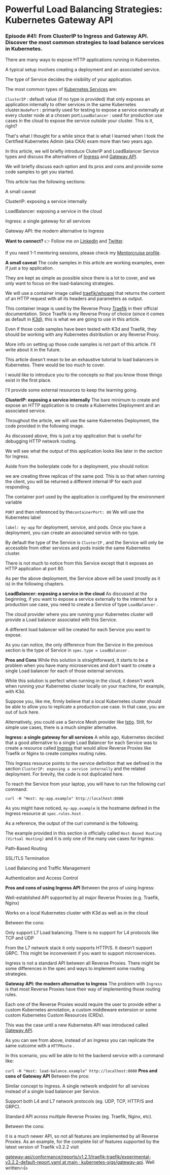 # Powerful Load Balancing Strategies: Kubernetes Gateway API
### Episode #41: From ClusterIP to Ingress and Gateway API. Discover the most common strategies to load balance services in Kubernetes.
There are many ways to expose HTTP applications running in Kubernetes.

A typical setup involves creating a deployment and an associated service.

The type of Service decides the visibility of your application.

The most common types of [Kubernetes Services](https://kubernetes.io/docs/concepts/services-networking/service/) are:

`ClusterIP`
: default value (if no type is provided) that only exposes an application internally to other services in the same Kubernetes cluster.`NodePort`
: primarily used for testing to expose a service externally at every cluster node at a chosen port.`LoadBalancer`
: used for production use cases in the cloud to expose the service outside your cluster.
This is it, right?

That's what I thought for a while since that is what I learned when I took the Certified Kubernetes Admin (aka CKA) exam more than two years ago.

In this article, we will briefly introduce CluterIP and LoadBalancer Service types and discuss the alternatives of [Ingress](https://kubernetes.io/docs/concepts/services-networking/ingress/) and [Gateway API](https://kubernetes.io/docs/concepts/services-networking/gateway/).

We will briefly discuss each option and its pros and cons and provide some code samples to get you started.

This article has the following sections:

A small caveat

ClusterIP: exposing a service internally

LoadBalancer: exposing a service in the cloud

Ingress: a single gateway for all services

Gateway API: the modern alternative to Ingress

**Want to connect?**
👉 Follow me on [LinkedIn](https://www.linkedin.com/in/santorogiuseppe/) and [Twitter](https://twitter.com/gsantoro15).

If you need 1-1 mentoring sessions, please check my [Mentorcruise profile](https://mentorcruise.com/mentor/giuseppesantoro/).

**A small caveat**
The code samples in this article are working examples, even if just a toy application.

They are kept as simple as possible since there is a lot to cover, and we only want to focus on the load-balancing strategies.

We will use a container image called [traefik/whoami](https://github.com/traefik/whoami) that returns the content of an HTTP request with all its headers and parameters as output.

This container image is used by the Reverse Proxy [Traefik](https://traefik.io/traefik/) in their official documentation. Since Traefik is my Reverse Proxy of choice (since it comes as default in [K3d](https://k3d.io/)), this is what we are going to use in this article.

Even if those code samples have been tested with K3d and Traefik, they should be working with any Kubernetes distribution or any Reverse Proxy.

More info on setting up those code samples is not part of this article. I'll write about it in the future.

This article doesn't mean to be an exhaustive tutorial to load balancers in Kubernetes. There would be too much to cover.

I would like to introduce you to the concepts so that you know those things exist in the first place.

I'll provide some external resources to keep the learning going.

**ClusterIP: exposing a service internally**
The bare minimum to create and expose an HTTP application is to create a Kubernetes Deployment and an associated service.

Throughout the article, we will use the same Kubernetes Deployment, the code provided in the following image.

As discussed above, this is just a toy application that is useful for debugging HTTP network routing.

We will see what the output of this application looks like later in the section for Ingress.

Aside from the boilerplate code for a deployment, you should notice:

we are creating three replicas of the same pod. This is so that when running the client, you will be returned a different internal IP for each pod responding.

The container port used by the application is configured by the environment variable

`PORT`
and then referenced by the`containerPort: 80`
We will use the Kubernetes label

`label: my-app`
for deployment, service, and pods.
Once you have a deployment, you can create an associated service with no type.

By default the type of the Service is `ClusterIP`
, and the Service will only be accessible from other services and pods inside the same Kubernetes cluster.

There is not much to notice from this Service except that it exposes an HTTP application at port 80.

As per the above deployment, the Service above will be used (mostly as it is) in the following chapters.

**LoadBalancer: exposing a service in the cloud**
As discussed at the beginning, if you want to expose a service externally to the internet for a production use case, you need to create a Service of type `LoadBalancer`
.

The cloud provider where you are running your Kubernetes cluster will provide a Load balancer associated with this Service.

A different load balancer will be created for each Service you want to expose.

As you can notice, the only difference from the Service in the previous section is the type of Service in `spec.type = LoadBalancer`
.

**Pros and Cons**
While this solution is straightforward, it starts to be a problem when you have many microservices and don't want to create a single Load balancer for each of those external services.

While this solution is perfect when running in the cloud, it doesn't work when running your Kubernetes cluster locally on your machine, for example, with K3d.

Suppose you, like me, firmly believe that a local Kubernetes cluster should be able to allow you to replicate a production use case. In that case, you are out of luck here.

Alternatively, you could use a Service Mesh provider like [Istio](https://istio.io/). Still, for simple use cases, there is a much simpler alternative.

**Ingress: a single gateway for all services**
A while ago, Kubernetes decided that a good alternative to a single Load Balancer for each Service was to create a resource called [Ingress](https://kubernetes.io/docs/concepts/services-networking/ingress/) that would allow Reverse Proxies like Traefik or Nginx to create complex routing rules.

This Ingress resource points to the service definition that we defined in the section `ClusterIP: exposing a service internally`
and the related deployment. For brevity, the code is not duplicated here.

To reach the Service from your laptop, you will have to run the following curl command:

```
curl -H "Host: my-app.example" http://localhost:8080
```
As you might have noticed, `my-app.example`
is the hostname defined in the Ingress resource at `spec.rules.host`
.

As a reference, the output of the curl command is the following.

The example provided in this section is officially called `Host-Based Routing (Virtual Hosting)`
and it is only one of the many use cases for Ingress:

Path-Based Routing

SSL/TLS Termination

Load Balancing and Traffic Management

Authentication and Access Control

**Pros and cons of using Ingress API**
Between the pros of using Ingress:

Well-established API supported by all major Reverse Proxies (e.g. Traefik, Nginx)

Works on a local Kubernetes cluster with K3d as well as in the cloud

Between the cons:

Only support L7 Load balancing. There is no support for L4 protocols like TCP and UDP

From the L7 network stack it only supports HTTP/S. It doesn't support GRPC. This might be inconvenient if you want to support microservices.

Ingress is not a standard API between all Reverse Proxies. There might be some differences in the spec and ways to implement some routing strategies.

**Gateway API: the modern alternative to Ingress**
The problem with `Ingress`
is that most Reverse Proxies have their way of implementing those routing rules.

Each one of the Reverse Proxies would require the user to provide either a custom Kubernetes annotation, a custom middleware extension or some custom Kubernetes Custom Resources (CRDs).

This was the case until a new Kubernetes API was introduced called [Gateway API](https://kubernetes.io/docs/concepts/services-networking/gateway/).

As you can see from above, instead of an Ingress you can replicate the same outcome with a `HTTPRoute`
.

In this scenario, you will be able to hit the backend service with a command like:

`curl -H "Host: load-balance.example" http://localhost:8080`
**Pros and cons of Gateway API**
Between the pros:

Similar concept to Ingress. A single network endpoint for all services instead of a single load balancer per Service.

Support both L4 and L7 network protocols (eg. UDP, TCP, HTTP/S and GRPC).

Standard API across multiple Reverse Proxies (eg. Traefik, Nginx, etc).

Between the cons:

it is a much newer API, so not all features are implemented by all Reverse Proxies. As an example, for the complete list of features supported by the latest version of Traefik v3.2.2 visit

[gateway-api/conformance/reports/v1.2.1/traefik-traefik/experimental-v3.2.2-default-report.yaml at main · kubernetes-sigs/gateway-api](https://github.com/kubernetes-sigs/gateway-api/blob/main/conformance/reports/v1.2.1/traefik-traefik/experimental-v3.2.2-default-report.yaml).
Well written🔥👍